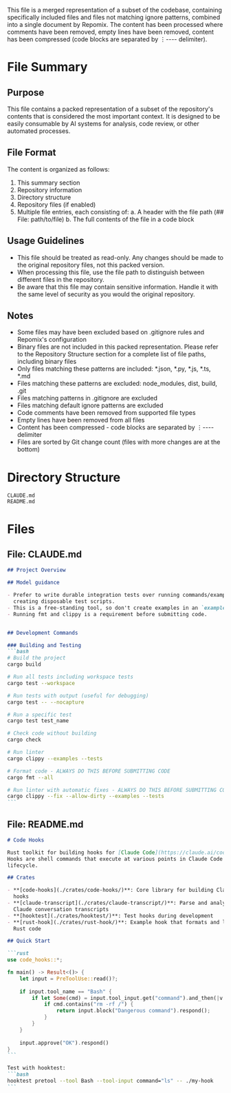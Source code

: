 This file is a merged representation of a subset of the codebase, containing specifically included files and files not matching ignore patterns, combined into a single document by Repomix.
The content has been processed where comments have been removed, empty lines have been removed, content has been compressed (code blocks are separated by ⋮---- delimiter).

# File Summary

## Purpose
This file contains a packed representation of a subset of the repository's contents that is considered the most important context.
It is designed to be easily consumable by AI systems for analysis, code review,
or other automated processes.

## File Format
The content is organized as follows:
1. This summary section
2. Repository information
3. Directory structure
4. Repository files (if enabled)
5. Multiple file entries, each consisting of:
  a. A header with the file path (## File: path/to/file)
  b. The full contents of the file in a code block

## Usage Guidelines
- This file should be treated as read-only. Any changes should be made to the
  original repository files, not this packed version.
- When processing this file, use the file path to distinguish
  between different files in the repository.
- Be aware that this file may contain sensitive information. Handle it with
  the same level of security as you would the original repository.

## Notes
- Some files may have been excluded based on .gitignore rules and Repomix's configuration
- Binary files are not included in this packed representation. Please refer to the Repository Structure section for a complete list of file paths, including binary files
- Only files matching these patterns are included: *.json, *.py, *.js, *.ts, *.md
- Files matching these patterns are excluded: node_modules, dist, build, .git
- Files matching patterns in .gitignore are excluded
- Files matching default ignore patterns are excluded
- Code comments have been removed from supported file types
- Empty lines have been removed from all files
- Content has been compressed - code blocks are separated by ⋮---- delimiter
- Files are sorted by Git change count (files with more changes are at the bottom)

# Directory Structure
```
CLAUDE.md
README.md
```

# Files

## File: CLAUDE.md
````markdown
## Project Overview

## Model guidance

- Prefer to write durable integration tests over running commands/examples or
  creating disposable test scripts.
- This is a free-standing tool, so don't create examples in an `examples/` directory.
- Running fmt and clippy is a requirement before submitting code.


## Development Commands

### Building and Testing
```bash
# Build the project
cargo build

# Run all tests including workspace tests
cargo test --workspace

# Run tests with output (useful for debugging)
cargo test -- --nocapture

# Run a specific test
cargo test test_name

# Check code without building
cargo check

# Run linter
cargo clippy --examples --tests

# Format code - ALWAYS DO THIS BEFORE SUBMITTING CODE
cargo fmt --all

# Run linter with automatic fixes - ALWAYS DO THIS BEFORE SUBMITTING CODE
cargo clippy --fix --allow-dirty --examples --tests
```
````

## File: README.md
````markdown
# Code Hooks

Rust toolkit for building hooks for [Claude Code](https://claude.ai/code).
Hooks are shell commands that execute at various points in Claude Code's
lifecycle.

## Crates

- **[code-hooks](./crates/code-hooks/)**: Core library for building Claude Code
  hooks
- **[claude-transcript](./crates/claude-transcript/)**: Parse and analyze
  Claude conversation transcripts  
- **[hooktest](./crates/hooktest/)**: Test hooks during development
- **[rust-hook](./crates/rust-hook/)**: Example hook that formats and lints
  Rust code

## Quick Start

```rust
use code_hooks::*;

fn main() -> Result<()> {
    let input = PreToolUse::read()?;
    
    if input.tool_name == "Bash" {
        if let Some(cmd) = input.tool_input.get("command").and_then(|v| v.as_str()) {
            if cmd.contains("rm -rf /") {
                return input.block("Dangerous command").respond();
            }
        }
    }
    
    input.approve("OK").respond()
}
```

Test with hooktest:
```bash
hooktest pretool --tool Bash --tool-input command="ls" -- ./my-hook
```
````
